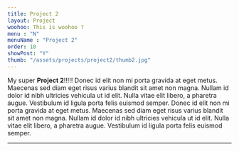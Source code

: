 ```yaml
---
title: Project 2
layout: Project
woohoo: This is woohoo ?
menu : "N"
menuName : "Project 2"
order: 10
showPost: "Y"
thumb: "/assets/projects/project2/thumb2.jpg"
---
```


My super **Project 2**!!!!!
Donec id elit non mi porta gravida at eget metus. Maecenas sed diam eget risus varius blandit sit amet non magna. Nullam id dolor id nibh ultricies vehicula ut id elit. Nulla vitae elit libero, a pharetra augue. Vestibulum id ligula porta felis euismod semper.
Donec id elit non mi porta gravida at eget metus. Maecenas sed diam eget risus varius blandit sit amet non magna. Nullam id dolor id nibh ultricies vehicula ut id elit. Nulla vitae elit libero, a pharetra augue. Vestibulum id ligula porta felis euismod semper.

 <hr />